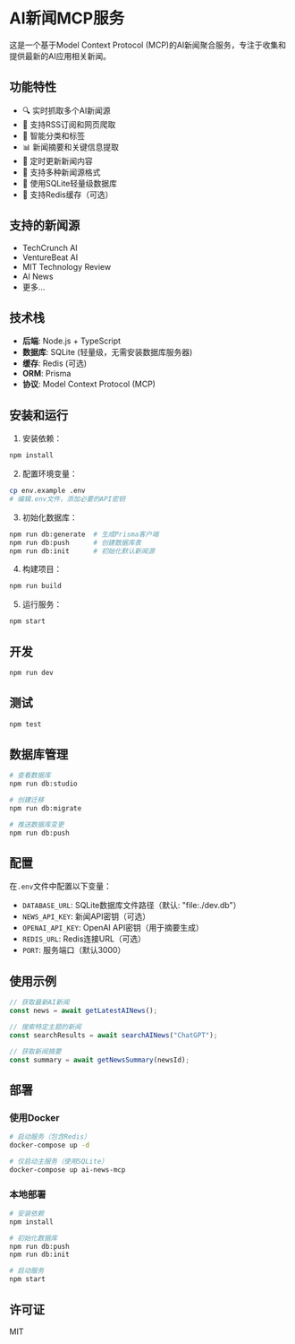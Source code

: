 # AI新闻MCP服务

这是一个基于Model Context Protocol (MCP)的AI新闻聚合服务，专注于收集和提供最新的AI应用相关新闻。

## 功能特性

- 🔍 实时抓取多个AI新闻源
- 📰 支持RSS订阅和网页爬取
- 🎯 智能分类和标签
- 📊 新闻摘要和关键信息提取
- 🔄 定时更新新闻内容
- 📱 支持多种新闻源格式
- 💾 使用SQLite轻量级数据库
- 🚀 支持Redis缓存（可选）

## 支持的新闻源

- TechCrunch AI
- VentureBeat AI
- MIT Technology Review
- AI News
- 更多...

## 技术栈

- **后端**: Node.js + TypeScript
- **数据库**: SQLite (轻量级，无需安装数据库服务器)
- **缓存**: Redis (可选)
- **ORM**: Prisma
- **协议**: Model Context Protocol (MCP)

## 安装和运行

1. 安装依赖：
```bash
npm install
```

2. 配置环境变量：
```bash
cp env.example .env
# 编辑.env文件，添加必要的API密钥
```

3. 初始化数据库：
```bash
npm run db:generate  # 生成Prisma客户端
npm run db:push      # 创建数据库表
npm run db:init      # 初始化默认新闻源
```

4. 构建项目：
```bash
npm run build
```

5. 运行服务：
```bash
npm start
```

## 开发

```bash
npm run dev
```

## 测试

```bash
npm test
```

## 数据库管理

```bash
# 查看数据库
npm run db:studio

# 创建迁移
npm run db:migrate

# 推送数据库变更
npm run db:push
```

## 配置

在`.env`文件中配置以下变量：
- `DATABASE_URL`: SQLite数据库文件路径（默认: "file:./dev.db"）
- `NEWS_API_KEY`: 新闻API密钥（可选）
- `OPENAI_API_KEY`: OpenAI API密钥（用于摘要生成）
- `REDIS_URL`: Redis连接URL（可选）
- `PORT`: 服务端口（默认3000）

## 使用示例

```typescript
// 获取最新AI新闻
const news = await getLatestAINews();

// 搜索特定主题的新闻
const searchResults = await searchAINews("ChatGPT");

// 获取新闻摘要
const summary = await getNewsSummary(newsId);
```

## 部署

### 使用Docker

```bash
# 启动服务（包含Redis）
docker-compose up -d

# 仅启动主服务（使用SQLite）
docker-compose up ai-news-mcp
```

### 本地部署

```bash
# 安装依赖
npm install

# 初始化数据库
npm run db:push
npm run db:init

# 启动服务
npm start
```

## 许可证

MIT 
